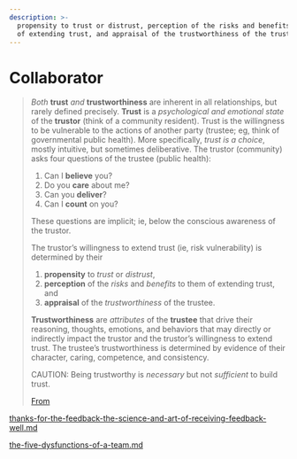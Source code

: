 ```yaml
---
description: >-
  propensity to trust or distrust, perception of the risks and benefits to them
  of extending trust, and appraisal of the trustworthiness of the trustee.
---
```


# Collaborator

> _Both_ **trust** _and_ **trustworthiness** are inherent in all relationships, but rarely defined precisely. **Trust** is a _psychological and emotional state_ of the **trustor** (think of a community resident). Trust is the willingness to be vulnerable to the actions of another party (trustee; eg, think of governmental public health). More specifically, _trust is a choice_, mostly intuitive, but sometimes deliberative. The trustor (community) asks four questions of the trustee (public health):
>
> 1. Can I **believe** you?
> 2. Do you **care** about me?
> 3. Can you **deliver**?
> 4. Can I **count** on you?
>
> These questions are implicit; ie, below the conscious awareness of the trustor.
>
> The trustor’s willingness to extend trust (ie, risk vulnerability) is determined by their
>
> 1. **propensity** to _trust_ or _distrust_,
> 2. **perception** of the _risks_ and _benefits_ to them of extending trust, and
> 3. **appraisal** of the _trustworthiness_ of the trustee.
>
> **Trustworthiness** are _attributes_ of the **trustee** that drive their reasoning, thoughts, emotions, and behaviors that may directly or indirectly impact the trustor and the trustor’s willingness to extend trust. The trustee’s trustworthiness is determined by evidence of their character, caring, competence, and consistency.
>
> CAUTION: Being trustworthy is _necessary_ but not _sufficient_ to build trust.
>
> [From](../external-resources/trust-refs.md)

[thanks-for-the-feedback-the-science-and-art-of-receiving-feedback-well.md](../books/thanks-for-the-feedback-the-science-and-art-of-receiving-feedback-well.md "mention")

[the-five-dysfunctions-of-a-team.md](../books/the-five-dysfunctions-of-a-team.md "mention")
